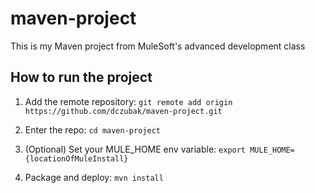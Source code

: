 # maven-project

This is my Maven project from MuleSoft's advanced development class

## How to run the project

1. Add the remote repository: `git remote add origin https://github.com/dczubak/maven-project.git`

1. Enter the repo: `cd maven-project`

1. (Optional) Set your MULE_HOME env variable: `export MULE_HOME={locationOfMuleInstall}`

1. Package and deploy: `mvn install`